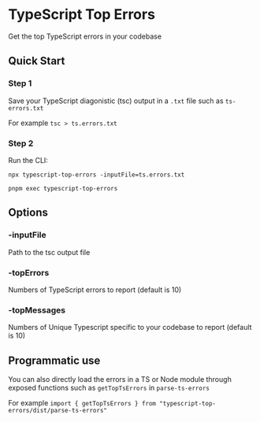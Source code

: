 # TypeScript Top Errors

Get the top TypeScript errors in your codebase

## Quick Start

### Step 1

Save your TypeScript diagonistic (tsc) output in a `.txt` file such as `ts-errors.txt`

For example `tsc > ts.errors.txt`

### Step 2

Run the CLI:

`npx typescript-top-errors -inputFile=ts.errors.txt`

`pnpm exec typescript-top-errors`

## Options

### -inputFile

Path to the tsc output file

### -topErrors

Numbers of TypeScript errors to report (default is 10)

### -topMessages

Numbers of Unique Typescript specific to your codebase to report (default is 10)

## Programmatic use

You can also directly load the errors in a TS or Node module through exposed functions such as `getTopTsErrors` in `parse-ts-errors`

For example `import { getTopTsErrors } from "typescript-top-errors/dist/parse-ts-errors"`
